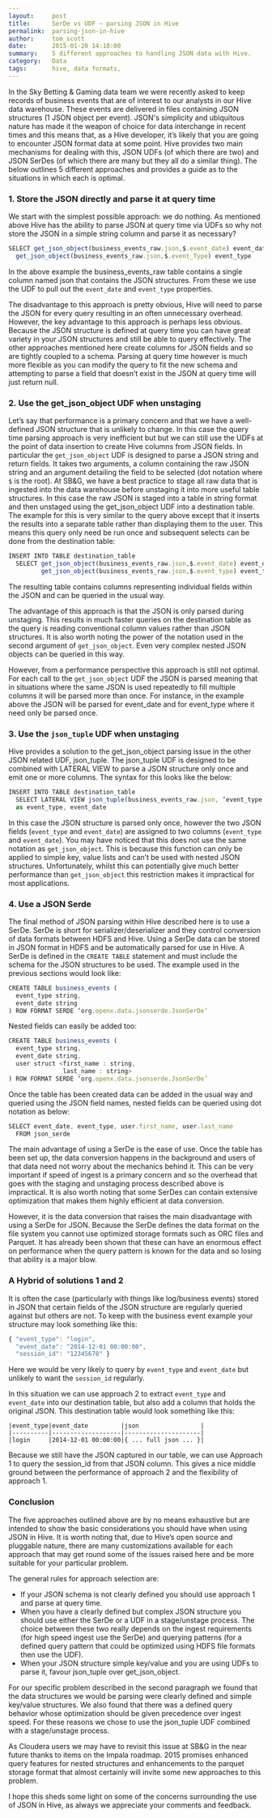 ```yaml
---
layout:     post
title:      SerDe vs UDF – parsing JSON in Hive
permalink:  parsing-json-in-hive
author:     tom_scott
date:       2015-01-20 14:10:00
summary:    5 different approaches to handling JSON data with Hive.
category:   Data
tags:       hive, data formats,
---
```


In the Sky Betting & Gaming data team we were recently asked to keep records of business events that are of interest to our analysts in our Hive data warehouse. These events are delivered in files containing JSON structures (1 JSON object per event). JSON's simplicity and ubiquitous nature has made it the weapon of choice for data interchange in recent times and this means that, as a Hive developer, it’s likely that you are going to encounter JSON format data at some point. Hive provides two main mechanisms for dealing with this, JSON UDFs (of which there are two) and JSON SerDes (of which there are many but they all do a similar thing). The below outlines 5 different approaches and provides a guide as to the situations in which each is optimal.

### 1. Store the JSON directly and parse it at query time

We start with the simplest possible approach: we do nothing. As mentioned above Hive has the ability to parse JSON at query time via UDFs so why not store the JSON in a simple string column and parse it as necessary?

``` js
SELECT get_json_object(business_events_raw.json,$.event_date) event_date,
  get_json_object(business_events_raw.json,$.event_Type) event_type
```

In the above example the business_events_raw table contains a single column named json that contains the JSON structures. From these we use the UDF to pull out the `event_date` and `event_type` properties.

The disadvantage to this approach is pretty obvious, Hive will need to parse the JSON for every query resulting in an often unnecessary overhead. However, the key advantage to this approach is perhaps less obvious. Because the JSON structure is defined at query time you can have great variety in your JSON structures and still be able to query effectively. The other approaches mentioned here create columns for JSON fields and so are tightly coupled to a schema. Parsing at query time however is much more flexible as you can modify the query to fit the new schema and attempting to parse a field that doesn’t exist in the JSON at query time will just return null.

### 2. Use the get_json_object UDF when unstaging

Let’s say that performance is a primary concern and that we have a well-defined JSON structure that is unlikely to change. In this case the query time parsing approach is very inefficient but but we can still use the UDFs at the point of data insertion to create Hive columns from JSON fields. In particular the `get_json_object` UDF is designed to parse a JSON string and return fields. It takes two arguments, a column containing the raw JSON string and an argument detailing the field to be selected (dot notation where `$` is the root).
At SB&G, we have a best practice to stage all raw data that is ingested into the data warehouse before unstaging it into more useful table structures. In this case the raw JSON is staged into a table in string format and then unstaged using the get_json_object UDF into a destination table. The example for this is very similar to the query above except that it inserts the results into a separate table rather than displaying them to the user. This means this query only need be run once and subsequent selects can be done from the destination table:

``` js
INSERT INTO TABLE destination_table
  SELECT get_json_object(business_events_raw.json,$.event_date) event_date,
         get_json_object(business_events_raw.json,$.event_type) event_type
```

The resulting table contains columns representing individual fields within the JSON and can be queried in the usual way.

The advantage of this approach is that the JSON is only parsed during unstaging. This results in much faster queries on the destination table as the query is reading conventional column values rather than JSON structures. It is also worth noting the power of the notation used in the second argument of `get_json_object`. Even very complex nested JSON objects can be queried in this way.

However, from a performance perspective this approach is still not optimal. For each call to the `get_json_object` UDF the JSON is parsed meaning that in situations where the same JSON is used repeatedly to fill multiple columns it will be parsed more than once. For instance, in the example above the JSON will be parsed for event_date and for event_type where it need only be parsed once.

### 3. Use the `json_tuple` UDF when unstaging

Hive provides a solution to the get_json_object parsing issue in the other JSON related UDF, json_tuple. The json_tuple UDF is designed to be combined with LATERAL VIEW to parse a JSON structure only once and emit one or more columns. The syntax for this looks like the below:

``` js
INSERT INTO TABLE destination_table
  SELECT LATERAL VIEW json_tuple(business_events_raw.json, ‘event_type’, ‘event_date’)
  as event_type, event_date
```

In this case the JSON structure is parsed only once, however the two JSON fields (`event_type` and `event_date`) are assigned to two columns (`event_type` and `event_date`).
You may have noticed that this does not use the same notation as `get_json_object`. This is because this function can only be applied to simple key, value lists and can’t be used with nested JSON structures. Unfortunately, whilst this can potentially give much better performance than `get_json_object` this restriction makes it impractical for most applications.

### 4. Use a JSON Serde

The final method of JSON parsing within Hive described here is to use a SerDe. SerDe is short for serializer/deserializer and they control conversion of data formats between HDFS and Hive. Using a SerDe data can be stored in JSON format in HDFS and be automatically parsed for use in Hive. A SerDe is defined in the `CREATE TABLE` statement and must include the schema for the JSON structures to be used. The example used in the previous sections would look like:

``` js
CREATE TABLE business_events (
  event_type string,
  event_date string
) ROW FORMAT SERDE ‘org.openx.data.jsonserde.JsonSerDe’
```

Nested fields can easily be added too:

``` js
CREATE TABLE business_events (
  event_type string,
  event_date string,
  user struct <first_name : string,
               last_name : string>
) ROW FORMAT SERDE ‘org.openx.data.jsonserde.JsonSerDe’
```

Once the table has been created data can be added in the usual way and queried using the JSON field names, nested fields can be queried using dot notation as below:

``` js
SELECT event_date, event_type, user.first_name, user.last_name
  FROM json_serde
```

The main advantage of using a SerDe is the ease of use. Once the table has been set up, the data conversion happens in the background and users of that data need not worry about the mechanics behind it. This can be very important if speed of ingest is a primary concern and so the overhead that goes with the staging and unstaging process described above is impractical. It is also worth noting that some SerDes can contain extensive optimization that makes them highly efficient at data conversion.

However, it is the data conversion that raises the main disadvantage with using a SerDe for JSON. Because the SerDe defines the data format on the file system you cannot use optimized storage formats such as ORC files and Parquet. It has already been shown that these can have an enormous effect on performance when the query pattern is known for the data and so losing that ability is a major blow.

### A Hybrid of solutions 1 and 2

It is often the case (particularly with things like log/business events) stored in JSON that certain fields of the JSON structure are regularly queried against but others are not. To keep with the business event example your structure may look something like this:

``` js
{ "event_type": "login",
  "event_date": "2014-12-01 00:00:00",
  "session_id": "12345678" }
```

Here we would be very likely to query by `event_type` and `event_date` but unlikely to want the `session_id` regularly.

In this situation we can use approach 2 to extract `event_type` and `event_date` into our destination table, but also add a column that holds the original JSON. This destination table would look something like this:

    |event_type|event_date         |json                 |
    |----------|-------------------|---------------------|
    |login     |2014-12-01 00:00:00|{ ... full json ... }|

Because we still have the JSON captured in our table, we can use Approach 1 to query the session_id from that JSON column. This gives a nice middle ground between the performance of approach 2 and the flexibility of approach 1.

### Conclusion

The five approaches outlined above are by no means exhaustive but are intended to show the basic considerations you should have when using JSON in Hive. It is worth noting that, due to Hive’s open source and pluggable nature, there are many customizations available for each approach that may get round some of the issues raised here and be more suitable for your particular problem.

The general rules for approach selection are:

* If your JSON schema is not clearly defined you should use approach 1 and parse at query time.
* When you have a clearly defined but complex JSON structure you should use either the SerDe or a UDF in a stage/unstage process. The choice between these two really depends on the ingest requirements (for high speed ingest use the SerDe) and querying patterns (for a defined query pattern that could be optimized using HDFS file formats then use the UDF).
* When your JSON structure simple key/value and you are using UDFs to parse it, favour json_tuple over get_json_object.

For our specific problem described in the second paragraph we found that the data structures we would be parsing were clearly defined and simple key/value structures. We also found that there was a defined query behavior whose optimization should be given precedence over ingest speed. For these reasons we chose to use the json_tuple UDF combined with a stage/unstage process.

As Cloudera users we may have to revisit this issue at SB&G in the near future thanks to items on the Impala roadmap. 2015 promises enhanced query features for nested structures and enhancements to the parquet storage format that almost certainly will invite some new approaches to this problem.

I hope this sheds some light on some of the concerns surrounding the use of JSON in Hive, as always we appreciate your comments and feedback.
